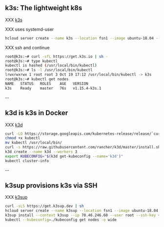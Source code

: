 ## k3s: The lightweight k8s

XXX [k3s](https://github.com/rancher/k3s)

XXX uses systemd-user

```bash
hcloud server create --name k3s --location fsn1 --image ubuntu-18.04 --ssh-key 209622 --type cx21
```

XXX ssh and continue

```bash
root@k3s:~# curl -sfL https://get.k3s.io | sh -
root@k3s:~# type kubectl
kubectl is hashed (/usr/local/bin/kubectl)
root@k3s:~# ls -l /usr/local/bin/kubectl
lrwxrwxrwx 1 root root 3 Oct 19 17:12 /usr/local/bin/kubectl -> k3s
root@k3s:~# kubectl get nodes
NAME   STATUS   ROLES    AGE   VERSION
k3s    Ready    master   76s   v1.15.4-k3s.1
```

--

## k3d is k3s in Docker

XXX [k3d](https://github.com/rancher/k3d)

```bash
curl -LO https://storage.googleapis.com/kubernetes-release/release/`curl -s https://storage.googleapis.com/kubernetes-release/release/stable.txt`/bin/linux/amd64/kubectl
chmod +x kubectl
mv kubectl /usr/local/bin/
curl -s https://raw.githubusercontent.com/rancher/k3d/master/install.sh | bash
k3d create --name k3d --workers 3
export KUBECONFIG="$(k3d get-kubeconfig --name='k3d')"
kubectl cluster-info
```

--

## k3sup provisions k3s via SSH

XXX [k3sup](https://github.com/alexellis/k3sup)

```bash
curl -sLS https://get.k3sup.dev | sh
hcloud server create --name k3sup --location fsn1 --image ubuntu-18.04 --ssh-key 209622 --type cx21
k3sup install --context k3sup --ip 78.46.246.60 --user root --ssh-key ~/id_rsa_hetzner
kubectl --kubeconfig=./kubeconfig get nodes -o wide
```